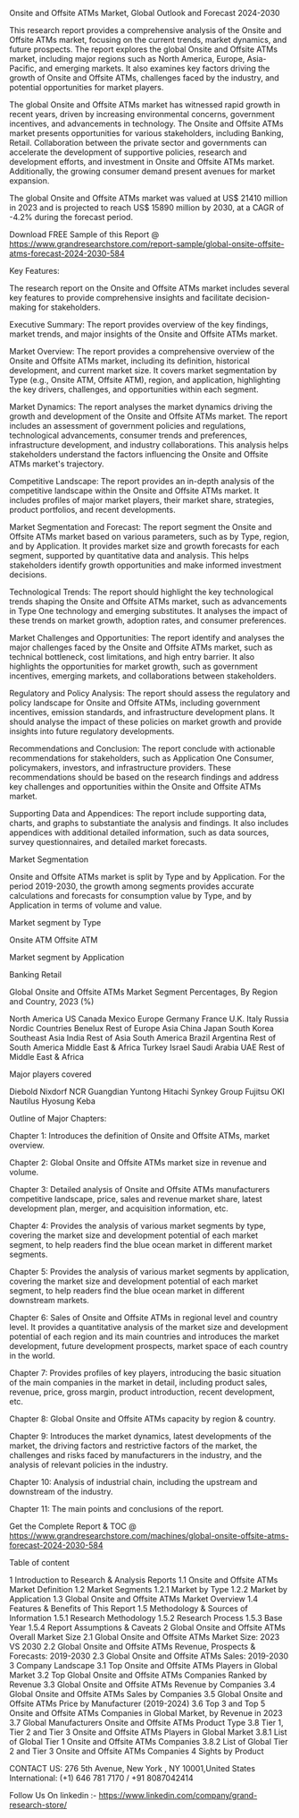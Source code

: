 Onsite and Offsite ATMs Market, Global Outlook and Forecast 2024-2030

This research report provides a comprehensive analysis of the Onsite and Offsite ATMs market, focusing on the current trends, market dynamics, and future prospects. The report explores the global Onsite and Offsite ATMs market, including major regions such as North America, Europe, Asia-Pacific, and emerging markets. It also examines key factors driving the growth of Onsite and Offsite ATMs, challenges faced by the industry, and potential opportunities for market players.

The global Onsite and Offsite ATMs market has witnessed rapid growth in recent years, driven by increasing environmental concerns, government incentives, and advancements in technology. The Onsite and Offsite ATMs market presents opportunities for various stakeholders, including Banking, Retail. Collaboration between the private sector and governments can accelerate the development of supportive policies, research and development efforts, and investment in Onsite and Offsite ATMs market. Additionally, the growing consumer demand present avenues for market expansion.

The global Onsite and Offsite ATMs market was valued at US$ 21410 million in 2023 and is projected to reach US$ 15890 million by 2030, at a CAGR of -4.2% during the forecast period.

Download FREE Sample of this Report @ https://www.grandresearchstore.com/report-sample/global-onsite-offsite-atms-forecast-2024-2030-584


Key Features:

The research report on the Onsite and Offsite ATMs market includes several key features to provide comprehensive insights and facilitate decision-making for stakeholders.

Executive Summary: The report provides overview of the key findings, market trends, and major insights of the Onsite and Offsite ATMs market.

Market Overview: The report provides a comprehensive overview of the Onsite and Offsite ATMs market, including its definition, historical development, and current market size. It covers market segmentation by Type (e.g., Onsite ATM, Offsite ATM), region, and application, highlighting the key drivers, challenges, and opportunities within each segment.

Market Dynamics: The report analyses the market dynamics driving the growth and development of the Onsite and Offsite ATMs market. The report includes an assessment of government policies and regulations, technological advancements, consumer trends and preferences, infrastructure development, and industry collaborations. This analysis helps stakeholders understand the factors influencing the Onsite and Offsite ATMs market's trajectory.

Competitive Landscape: The report provides an in-depth analysis of the competitive landscape within the Onsite and Offsite ATMs market. It includes profiles of major market players, their market share, strategies, product portfolios, and recent developments.

Market Segmentation and Forecast: The report segment the Onsite and Offsite ATMs market based on various parameters, such as by Type, region, and by Application. It provides market size and growth forecasts for each segment, supported by quantitative data and analysis. This helps stakeholders identify growth opportunities and make informed investment decisions.

Technological Trends: The report should highlight the key technological trends shaping the Onsite and Offsite ATMs market, such as advancements in Type One technology and emerging substitutes. It analyses the impact of these trends on market growth, adoption rates, and consumer preferences.

Market Challenges and Opportunities: The report identify and analyses the major challenges faced by the Onsite and Offsite ATMs market, such as technical bottleneck, cost limitations, and high entry barrier. It also highlights the opportunities for market growth, such as government incentives, emerging markets, and collaborations between stakeholders.

Regulatory and Policy Analysis: The report should assess the regulatory and policy landscape for Onsite and Offsite ATMs, including government incentives, emission standards, and infrastructure development plans. It should analyse the impact of these policies on market growth and provide insights into future regulatory developments.

Recommendations and Conclusion: The report conclude with actionable recommendations for stakeholders, such as Application One Consumer, policymakers, investors, and infrastructure providers. These recommendations should be based on the research findings and address key challenges and opportunities within the Onsite and Offsite ATMs market.

Supporting Data and Appendices: The report include supporting data, charts, and graphs to substantiate the analysis and findings. It also includes appendices with additional detailed information, such as data sources, survey questionnaires, and detailed market forecasts.

Market Segmentation

Onsite and Offsite ATMs market is split by Type and by Application. For the period 2019-2030, the growth among segments provides accurate calculations and forecasts for consumption value by Type, and by Application in terms of volume and value.



Market segment by Type



Onsite ATM
Offsite ATM


Market segment by Application



Banking
Retail


Global Onsite and Offsite ATMs Market Segment Percentages, By Region and Country, 2023 (%)



North America
US
Canada
Mexico
Europe
Germany
France
U.K.
Italy
Russia
Nordic Countries
Benelux
Rest of Europe
Asia
China
Japan
South Korea
Southeast Asia
India
Rest of Asia
South America
Brazil
Argentina
Rest of South America
Middle East & Africa
Turkey
Israel
Saudi Arabia
UAE
Rest of Middle East & Africa


Major players covered



Diebold Nixdorf
NCR
Guangdian Yuntong
Hitachi
Synkey Group
Fujitsu
OKI
Nautilus Hyosung
Keba


Outline of Major Chapters:

Chapter 1: Introduces the definition of Onsite and Offsite ATMs, market overview.

Chapter 2: Global Onsite and Offsite ATMs market size in revenue and volume.

Chapter 3: Detailed analysis of Onsite and Offsite ATMs manufacturers competitive landscape, price, sales and revenue market share, latest development plan, merger, and acquisition information, etc.

Chapter 4: Provides the analysis of various market segments by type, covering the market size and development potential of each market segment, to help readers find the blue ocean market in different market segments.

Chapter 5: Provides the analysis of various market segments by application, covering the market size and development potential of each market segment, to help readers find the blue ocean market in different downstream markets.

Chapter 6: Sales of Onsite and Offsite ATMs in regional level and country level. It provides a quantitative analysis of the market size and development potential of each region and its main countries and introduces the market development, future development prospects, market space of each country in the world.

Chapter 7: Provides profiles of key players, introducing the basic situation of the main companies in the market in detail, including product sales, revenue, price, gross margin, product introduction, recent development, etc.

Chapter 8: Global Onsite and Offsite ATMs capacity by region & country.

Chapter 9: Introduces the market dynamics, latest developments of the market, the driving factors and restrictive factors of the market, the challenges and risks faced by manufacturers in the industry, and the analysis of relevant policies in the industry.

Chapter 10: Analysis of industrial chain, including the upstream and downstream of the industry.

Chapter 11: The main points and conclusions of the report.

Get the Complete Report & TOC @ https://www.grandresearchstore.com/machines/global-onsite-offsite-atms-forecast-2024-2030-584

Table of content

1 Introduction to Research & Analysis Reports
1.1 Onsite and Offsite ATMs Market Definition
1.2 Market Segments
1.2.1 Market by Type
1.2.2 Market by Application
1.3 Global Onsite and Offsite ATMs Market Overview
1.4 Features & Benefits of This Report
1.5 Methodology & Sources of Information
1.5.1 Research Methodology
1.5.2 Research Process
1.5.3 Base Year
1.5.4 Report Assumptions & Caveats
2 Global Onsite and Offsite ATMs Overall Market Size
2.1 Global Onsite and Offsite ATMs Market Size: 2023 VS 2030
2.2 Global Onsite and Offsite ATMs Revenue, Prospects & Forecasts: 2019-2030
2.3 Global Onsite and Offsite ATMs Sales: 2019-2030
3 Company Landscape
3.1 Top Onsite and Offsite ATMs Players in Global Market
3.2 Top Global Onsite and Offsite ATMs Companies Ranked by Revenue
3.3 Global Onsite and Offsite ATMs Revenue by Companies
3.4 Global Onsite and Offsite ATMs Sales by Companies
3.5 Global Onsite and Offsite ATMs Price by Manufacturer (2019-2024)
3.6 Top 3 and Top 5 Onsite and Offsite ATMs Companies in Global Market, by Revenue in 2023
3.7 Global Manufacturers Onsite and Offsite ATMs Product Type
3.8 Tier 1, Tier 2 and Tier 3 Onsite and Offsite ATMs Players in Global Market
3.8.1 List of Global Tier 1 Onsite and Offsite ATMs Companies
3.8.2 List of Global Tier 2 and Tier 3 Onsite and Offsite ATMs Companies
4 Sights by Product

CONTACT US:
276 5th Avenue, New York , NY 10001,United States
International: (+1) 646 781 7170 / +91 8087042414

Follow Us On linkedin :- https://www.linkedin.com/company/grand-research-store/
 
